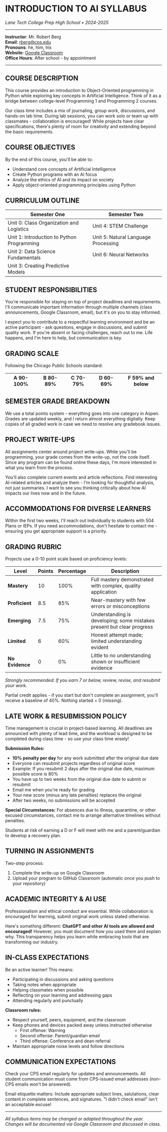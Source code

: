 # INTRODUCTION TO AI SYLLABUS
*Lane Tech College Prep High School • 2024-2025*

---

**Instructor**: Mr. Robert Berg  
**Email**: rberg@cps.edu  
**Pronouns**: he, him, his  
**Website**: [Google Classroom](https://classroom.google.com/)  
**Office Hours**: After school - by appointment

---

## COURSE DESCRIPTION

This course provides an introduction to Object-Oriented programming in Python while exploring key concepts in Artificial Intelligence. Think of it as a bridge between college-level Programming 1 and Programming 2 courses. 

Our class time includes a mix of journaling, group work, discussions, and hands-on lab time. During lab sessions, you can work solo or team up with classmates - collaboration is encouraged! While projects have clear specifications, there's plenty of room for creativity and extending beyond the basic requirements.

## COURSE OBJECTIVES

By the end of this course, you'll be able to:

* Understand core concepts of Artificial Intelligence
* Create Python programs with an AI focus
* Analyze the ethics of AI and its impact on society
* Apply object-oriented programming principles using Python

## CURRICULUM OUTLINE

| **Semester One** | **Semester Two** |
|------------------|------------------|
| Unit 0: Class Organization and Logistics | Unit 4: STEM Challenge |
| Unit 1: Introduction to Python Programming | Unit 5: Natural Language Processing |
| Unit 2: Data Science Fundamentals | Unit 6: Neural Networks |
| Unit 3: Creating Predictive Models | |

## STUDENT RESPONSIBILITIES

You're responsible for staying on top of project deadlines and requirements. I'll communicate important information through multiple channels (class announcements, Google Classroom, email), but it's on you to stay informed.

I expect you to contribute to a respectful learning environment and be an active participant - ask questions, engage in discussions, and submit quality work. If you're absent or facing challenges, reach out to me. Life happens, and I'm here to help, but communication is key.

## GRADING SCALE

Following the Chicago Public Schools standard:

| **A** 90-100% | **B** 80-89% | **C** 70-79% | **D** 60-69% | **F** 59% and below |
|:-------------:|:-------------:|:-------------:|:-------------:|:-------------------:|

## SEMESTER GRADE BREAKDOWN

We use a total points system - everything goes into one category in Aspen. Grades are updated weekly, and I return almost everything digitally. Keep copies of all graded work in case we need to resolve any gradebook issues.

## PROJECT WRITE-UPS

All assignments center around project write-ups. While you'll be programming, your grade comes from the write-up, not the code itself. Since any program can be found online these days, I'm more interested in what you learn from the process.

You'll also complete current events and article reflections. Find interesting AI-related articles and analyze them - I'm looking for thoughtful analysis, not just summaries. I want to see you thinking critically about how AI impacts our lives now and in the future.

## ACCOMMODATIONS FOR DIVERSE LEARNERS

Within the first two weeks, I'll reach out individually to students with 504 Plans or IEPs. If you need accommodations, don't hesitate to contact me - ensuring you get appropriate support is a priority.

## GRADING RUBRIC

Projects use a 0-10 point scale based on proficiency levels:

| **Level** | **Points** | **Percentage** | **Description** |
|-----------|------------|----------------|-----------------|
| **Mastery** | 10 | 100% | Full mastery demonstrated with complex, quality application |
| **Proficient** | 8.5 | 85% | Near-mastery with few errors or misconceptions |
| **Emerging** | 7.5 | 75% | Understanding is developing; some mistakes present but clear progress |
| **Limited** | 6 | 60% | Honest attempt made; limited understanding evident |
| **No Evidence** | 0 | 0% | Little to no understanding shown or insufficient evidence |

*Strongly recommended: If you earn 7 or below, review, revise, and resubmit your work.*

Partial credit applies - if you start but don't complete an assignment, you'll receive a baseline of 40%. Nothing started = 0 (missing).

## LATE WORK & RESUBMISSION POLICY

Time management is crucial in project-based learning. All deadlines are announced with plenty of lead time, and the workload is designed to be completed during class time - so use your class time wisely!

**Submission Rules:**
- **10% penalty per day** for any work submitted after the original due date
- Everyone can resubmit projects regardless of original score
- Example: If you resubmit 2 days after the original due date, maximum possible score is 80%
- You have up to two weeks from the original due date to submit or resubmit
- Email me when you're ready for grading
- Your new score (minus any late penalties) replaces the original
- After two weeks, no submissions will be accepted

**Special Circumstances:**
For absences due to illness, quarantine, or other excused circumstances, contact me to arrange alternative timelines without penalties.

Students at risk of earning a D or F will meet with me and a parent/guardian to develop a recovery plan.

## TURNING IN ASSIGNMENTS

Two-step process:
1. Complete the write-up on Google Classroom
2. Upload your program to GitHub Classroom (automatic once you push to your repository)

## ACADEMIC INTEGRITY & AI USE

Professionalism and ethical conduct are essential. While collaboration is encouraged for learning, submit original work unless stated otherwise.

Here's something different: **ChatGPT and other AI tools are allowed and encouraged!** However, you must document how you used them and explain why. This transparency helps you learn while embracing tools that are transforming our industry.

## IN-CLASS EXPECTATIONS

Be an active learner! This means:
- Participating in discussions and asking questions
- Taking notes when appropriate
- Helping classmates when possible
- Reflecting on your learning and addressing gaps
- Attending regularly and punctually

**Classroom rules:**
- Respect yourself, peers, equipment, and the classroom
- Keep phones and devices packed away unless instructed otherwise
  - First offense: Warning
  - Second offense: Parent/guardian email
  - Third offense: Conference and dean referral
- Maintain appropriate noise levels and follow directions

## COMMUNICATION EXPECTATIONS

Check your CPS email regularly for updates and announcements. All student communication must come from CPS-issued email addresses (non-CPS emails won't be answered).

Email etiquette matters: Include appropriate subject lines, salutations, clear content in complete sentences, and signatures. "I didn't check email" isn't an acceptable excuse!

---

*All syllabus items may be changed or adapted throughout the year. Changes will be documented via Google Classroom and discussed in class.*
